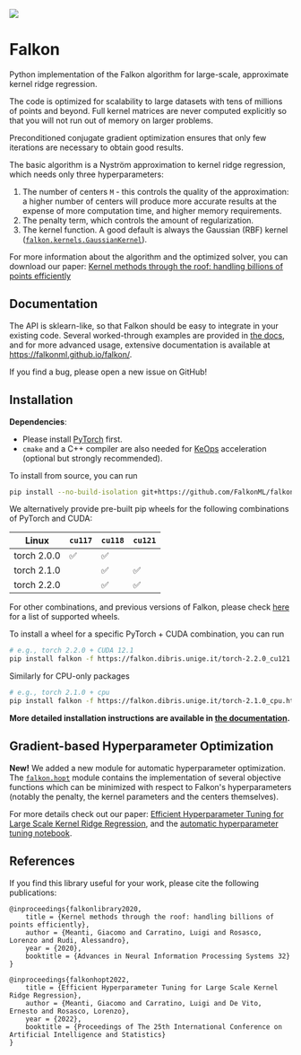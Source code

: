 [![](https://codecov.io/gh/FalkonML/falkon/branch/master/graphs/badge.svg?branch=master)](https://codecov.io/gh/FalkonML/falkon/)

# Falkon

Python implementation of the Falkon algorithm for large-scale, approximate kernel ridge regression.

The code is optimized for scalability to large datasets with tens of millions of points and beyond.
Full kernel matrices are never computed explicitly so that you will not run out of memory on larger problems.

Preconditioned conjugate gradient optimization ensures that only few iterations are necessary to obtain good results.

The basic algorithm is a Nyström approximation to kernel ridge regression, which needs only three hyperparameters:
 1. The number of centers `M` - this controls the quality of the approximation: a higher number of centers will
    produce more accurate results at the expense of more computation time, and higher memory requirements.
 2. The penalty term, which controls the amount of regularization.
 3. The kernel function. A good default is always the Gaussian (RBF) kernel
    ([`falkon.kernels.GaussianKernel`](https://falkonml.github.io/falkon/api_reference/kernels.html#gaussian-kernel)).

For more information about the algorithm and the optimized solver, you can download our paper:
[Kernel methods through the roof: handling billions of points efficiently](https://arxiv.org/abs/2006.10350)

## Documentation

The API is sklearn-like, so that Falkon should be easy to integrate in your existing code. 
Several worked-through examples are provided in [the docs](https://falkonml.github.io/falkon/examples/examples.html),
and for more advanced usage, extensive documentation is available at https://falkonml.github.io/falkon/.

If you find a bug, please open a new issue on GitHub!


## Installation

**Dependencies**: 
 - Please install [PyTorch](https://pytorch.org/get-started/locally/) first.
 - `cmake` and a C++ compiler are also needed for [KeOps](https://www.kernel-operations.io/keops/python/installation.html) acceleration (optional but strongly recommended).

To install from source, you can run

```bash
pip install --no-build-isolation git+https://github.com/FalkonML/falkon.git
```

We alternatively provide pre-built pip wheels for the following combinations of PyTorch and CUDA:

| Linux        | `cu117` | `cu118` | `cu121` |
|--------------|---------|---------|---------|
| torch 2.0.0  | ✅      | ✅      |         |
| torch 2.1.0  |         | ✅      | ✅      |
| torch 2.2.0  |         | ✅      | ✅      |

For other combinations, and previous versions of Falkon, please check [here](https://falkon.dibris.unige.it/index.html)
for a list of supported wheels.

To install a wheel for a specific PyTorch + CUDA combination, you can run
```bash
# e.g., torch 2.2.0 + CUDA 12.1
pip install falkon -f https://falkon.dibris.unige.it/torch-2.2.0_cu121.html
```

Similarly for CPU-only packages
```bash
# e.g., torch 2.1.0 + cpu
pip install falkon -f https://falkon.dibris.unige.it/torch-2.1.0_cpu.html
```

**More detailed installation instructions are available in [the documentation](https://falkonml.github.io/falkon/install.html).**

## Gradient-based Hyperparameter Optimization

**New!** We added a new module for automatic hyperparameter optimization. 
The [`falkon.hopt`](https://falkonml.github.io/falkon/api_reference/hopt.html) module contains the implementation
of several objective functions which can be minimized with respect to Falkon's hyperparameters (notably the penalty, 
the kernel parameters and the centers themselves).

For more details check out our paper: 
[Efficient Hyperparameter Tuning for Large Scale Kernel Ridge Regression](http://arxiv.org/abs/2201.06314),
and the [automatic hyperparameter tuning notebook](https://falkonml.github.io/falkon/examples/hyperopt.html).

## References

If you find this library useful for your work, please cite the following publications:
```
@inproceedings{falkonlibrary2020,
    title = {Kernel methods through the roof: handling billions of points efficiently},
    author = {Meanti, Giacomo and Carratino, Luigi and Rosasco, Lorenzo and Rudi, Alessandro},
    year = {2020},
    booktitle = {Advances in Neural Information Processing Systems 32}
}
```
```
@inproceedings{falkonhopt2022,
    title = {Efficient Hyperparameter Tuning for Large Scale Kernel Ridge Regression},
    author = {Meanti, Giacomo and Carratino, Luigi and De Vito, Ernesto and Rosasco, Lorenzo},
    year = {2022},
    booktitle = {Proceedings of The 25th International Conference on Artificial Intelligence and Statistics}
}
```
